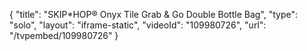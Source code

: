 {
    "title": "SKIP*HOP&reg; Onyx Tile Grab &amp; Go Double Bottle Bag",
    "type": "solo",
    "layout": "iframe-static",
    "videoId": "109980726",
    "url": "\/tvpembed\/109980726"
}